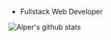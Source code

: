  - Fullstack Web Developer


 ![Alper's github stats](https://github-readme-stats.vercel.app/api?username=Alperdec&show_icons=true&title_color=fefae0&icon_color=bc6c25&text_color=fefae0&bg_color=283618)
